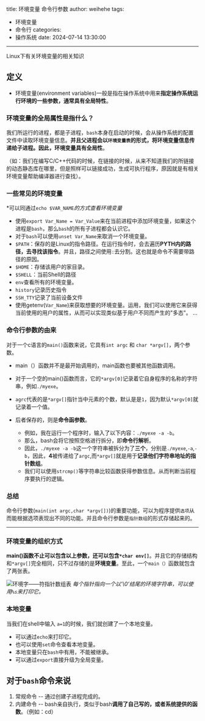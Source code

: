 title: 环境变量 命令行参数
author: weihehe
tags:
  - 环境变量
  - 命令行
categories:
  - 操作系统
date: 2024-07-14 13:30:00
---
Linux下有关环境变量的相关知识
<!--more-->
## 定义

- 环境变量(environment variables)一般是指在操作系统中用来**指定操作系统运行环境的一些参数，通常具有全局特性**。

### 环境变量的全局属性是指什么？
我们所运行的进程，都是子进程，`bash`本身在启动的时候，会从操作系统的配置文件中读取环境变量信息。**并且父进程会以`环境变量表`的形式，将环境变量信息传递给子进程。因此，环境变量具有全局性**。


（如：我们在编写C/C++代码的时候，在链接的时候，从来不知道我们的所链接的动态静态库在哪里，但是照样可以链接成功，生成可执行程序，原因就是有相关环境变量帮助编译器进行查找）。

### 一些常见的环境变量

*可以同通过`echo $VAR_NAME`*的方式查看环境变量*

- 使用`export Var_Name = Var_Value`来在当前进程中添加环境变量，如果这个进程是`bash`，那么`bash`的所有子进程都会认识它。
- 对于`bash`可以使用`unset Var_Name`来取消一个环境变量。
- `$PATH`：保存的是Linux的指令路径。在运行指令时，会去遍历**PYTH内的路径，去寻找该指令**。并且，路径之间使用`:`去分割。这也就是命令不需要带路径的原因。
- `$HOME`：存储该用户的家目录。 
- `$SHELL`：当前Shell的路径
- `env`查看所有的环境变量。
- `history`记录历史指令
- `SSH_TTY`记录了当前设备文件
- 使用getenv(`Var_Name`)来获取想要的环境变量。运用，我们可以使用它来获得当前使用的用户的属性，从而可以实现类似基于用户不同而产生的"多态"。
	...
 

### 命令行参数的由来

对于一个c语言的`main()`函数来说，它具有`int argc` 和 `char *argv[]`，两个参数。

- main（）函数并不是最开始调用的，main函数也要被其他函数调用。

- 对于一个空的main()函数而言，它的`*argv[0]`记录着它自身程序的名称的字符串，例如`./myexe`。

- `agrc`代表的是`*argv[]`指针当中元素的个数，默认是是`1`，因为默认`*argv[0]`就记录着一个值。

- 后者保存的，则是**命令函参数**。
	- 例如，我在运行一个程序时，输入了以下内容：`./myexe -a -b`。
	- 那么，bash会将它按照空格进行拆分，即**命令行解析**。
	- 因此，`./myexe -a -b`这一个字符串被拆分为了**三个**，分别是`./myexe`,`-a`,`-b`，因此，**4**被传递给了`argc`,而`*argv[]`就是用于**记录他们字符串地址的指针数组**。
	- 我们可以使用`strcmp()`等字符串比较函数获得参数信息。从而判断当前程序要执行的逻辑。

### 总结

命令行参数(`main(int argc,char *argv[])`)的重要功能，可以为程序提供`选项`从而能根据选项表现出不同的功能。并且命令行参数是`指针数组`的形式存储起来的。

--- 
### 环境变量的组织方式


**main()函数不止可以包含以上参数，还可以包含`*char env[]`**。并且它的存储结构和`*argv[]`完全相同，只不过存储的是**环境变量**。至此，一个`main（）`函数就包含了两张表。

![环境字——符指针数组表](/images/环境变量的组织方式.png)
*每个指针指向一个以’\0’结尾的环境字符串，可以使用`%s`来打印它。*

### 本地变量

当我们在shell中输入 `a=1`的时候，我们就创建了一个本地变量。
- 可以通过`echo`来打印它。
- 也可以使用`set`命令查看本地变量。
- 本地变量只在`bash`中有用，不能被继承。
- 可以通过`export`直接升级为全局变量。

## 对于`bash`命令来说

1. 常规命令 -- 通过创建子进程完成的。
2. 内建命令 -- bash亲自执行，类似于bash**调用了自己写的，或者系统提供的函数**。（例如：cd）